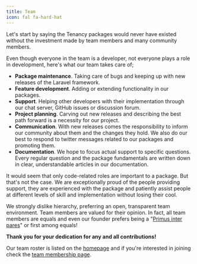```yaml
---
title: Team
icon: fal fa-hard-hat
---
```


Let's start by saying the Tenancy packages would never have
existed without the investment made by team members and many
community members. 

Even though everyone in the team is a developer, not everyone
plays a role in development, here's what our team takes care of;

- **Package maintenance**. Taking care of bugs and keeping up with
new releases of the Laravel framework.
- **Feature development**. Adding or extending functionality in our
packages.
- **Support**. Helping other developers with their implementation through
our chat server, GitHub issues or discussion forum.
- **Project planning**. Carving out new releases and describing the best path
forward is a necessity for our project.
- **Communication**. With new releases comes the responsibility to inform
our community about them and the changes they hold. We also do our best
to respond to twitter messages related to our packages and promoting them.
- **Documentation**. We hope to focus actual support to specific questions.
Every regular question and the package fundamentals are written down in 
clear, understandable articles in our documentation.

It would seem that only code-related roles are important to a package. But
that's not the case. We are exceptionally proud of the people providing
support, they are experienced with the package and patiently assist people
at different levels of skill and implementation without losing their cool.

We strongly dislike hierarchy, preferring an open, transparent team environment. Team
members are valued for their opinion. In fact, all team members are equals and even our founder prefers being a
"[Primus inter pares](https://en.wikipedia.org/wiki/Primus_inter_pares)" or first among equals!

**Thank you for your dedication for any and all contributions!**

Our team roster is listed on the [homepage](/) and if you're interested in joining
check the [team membership page](team-membership).
